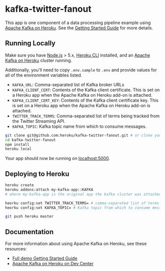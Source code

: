 # kafka-twitter-fanout

This app is one component of a data processing pipeline example using [Apache Kafka on Heroku](https://www.heroku.com/kafka).  See the [Getting Started Guide](https://heroku.github.io/kafka-demo) for more details.

## Running Locally

Make sure you have [Node.js](http://nodejs.org/) > 5.x, [Heroku CLI](https://devcenter.heroku.com/articles/heroku-command-line) installed, and an [Apache Kafka on Heroku](https://www.heroku.com/kafka) cluster running.

Additionally, you'll need to copy `.env.sample` to `.env` and provide values for all of the environment variables listed.

- `KAFKA_URL`: Comma-separated list of Kafka broker URLs
- `KAFKA_CLIENT_CERT`: Contents of the Kafka client certificate. This is set on a Heroku app when the Apache Kafka on Heroku add-on is attached.
- `KAFKA_CLIENT_CERT_KEY`: Contents of the Kafka client certificate key. This is set on a Heroku app when the Apache Kafka on Heroku add-on is attached.
- `TWITTER_TRACK_TERMS`: Comma-separated list of terms being tracked from the Twitter Streaming API.
- `KAFKA_TOPIC`: Kafka topic name from which to consume messages.


```sh
git clone git@github.com:heroku/kafka-twitter-fanout.git # or clone your own fork
cd kafka-twitter-fanout
npm install
heroku local
```

Your app should now be running on [localhost:5000](http://localhost:5000/).

## Deploying to Heroku

```sh
heroku create
heroku addons:attach my-kafka-app::KAFKA
# where my-kafka-app is the original app the kafka cluster was attached to

heorku config:set TWITTER_TRACK_TERMS= # comma-separated list of terms being tracked
heorku config:set KAFKA_TOPIC= # Kafka topic from which to consume messages

git push heroku master
```

## Documentation

For more information about using Apache Kafka on Heroku, see these resources:

- [Full demo Getting Started Guide](https://heroku.github.io/kafka-demo)
- [Apache Kafka on Heroku on Dev Center](https://devcenter.heroku.com/articles/kafka-on-heroku)
